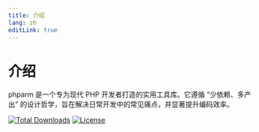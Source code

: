 ```yaml
---
title: 介绍
lang: zh
editLink: true
---
```


# 介绍

phparm 是一个专为现代 PHP 开发者打造的实用工具库。它遵循 “少依赖、多产出” 的设计哲学，旨在解决日常开发中的常见痛点，并显著提升编码效率。

<p>
<a href="https://packagist.org/packages/phparm/phparm"><img src="https://img.shields.io/packagist/dt/phparm/phparm" alt="Total Downloads"></a>
<a href="https://packagist.org/packages/phparm/phparm"><img src="https://img.shields.io/packagist/l/phparm/phparm" alt="License"></a>
</p>